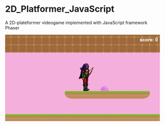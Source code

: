# 2D_Platformer_JavaScript
A 2D-plateformer videogame implemented with JavaScript framework Phaser


<img src="Image 6-6-20 at 1.46 AM.jpeg"
     alt="Game_screenshot"
     style="float: left; margin-right: 10px;" />
